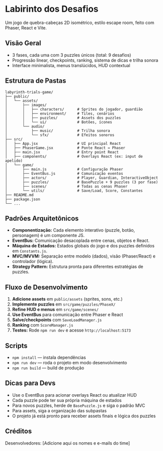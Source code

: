 # Labirinto dos Desafios

Um jogo de quebra-cabeças 2D isométrico, estilo escape room, feito com Phaser, React e Vite.

## Visão Geral
- 3 fases, cada uma com 3 puzzles únicos (total: 9 desafios)
- Progressão linear, checkpoints, ranking, sistema de dicas e trilha sonora
- Interface minimalista, menus translúcidos, HUD contextual

## Estrutura de Pastas
```
labyrinth-trials-game/
├── public/
│   └── assets/
│       ├── images/
│       │   ├── characters/      # Sprites do jogador, guardião
│       │   ├── environment/     # Tiles, cenários
│       │   ├── puzzles/         # Assets dos puzzles
│       │   └── ui/              # Botões, ícones
│       └── audio/
│           ├── music/           # Trilha sonora
│           └── sfx/             # Efeitos sonoros
├── src/
│   ├── App.jsx                  # UI principal React
│   ├── PhaserGame.jsx           # Ponte React ↔ Phaser
│   ├── main.jsx                 # Entry point React
│   ├── components/              # Overlays React (ex: input de apelido)
│   └── game/
│       ├── main.js              # Configuração Phaser
│       ├── EventBus.js          # Comunicação eventos
│       ├── actors/              # Player, Guardian, InteractiveObject
│       ├── puzzles/             # BasePuzzle + 9 puzzles (3 por fase)
│       ├── scenes/              # Todas as cenas Phaser
│       └── utils/               # Save/Load, Score, Constantes
├── README.md
├── package.json
└── ...
```

## Padrões Arquitetônicos
- **Componentização:** Cada elemento interativo (puzzle, botão, personagem) é um componente JS.
- **EventBus:** Comunicação desacoplada entre cenas, objetos e React.
- **Máquina de Estados:** Estados globais do jogo e dos puzzles definidos em `Constants.js`.
- **MVC/MVVM:** Separação entre modelo (dados), visão (Phaser/React) e controlador (lógica).
- **Strategy Pattern:** Estrutura pronta para diferentes estratégias de puzzles.

## Fluxo de Desenvolvimento
1. **Adicione assets** em `public/assets` (sprites, sons, etc.)
2. **Implemente puzzles** em `src/game/puzzles/PhaseX/`
3. **Refine HUD e menus** em `src/game/scenes/`
4. **Use EventBus** para comunicação entre Phaser e React
5. **Salve/checkpoints** com `SaveLoadManager.js`
6. **Ranking** com `ScoreManager.js`
7. **Testes:** Rode `npm run dev` e acesse `http://localhost:5173`

## Scripts
- `npm install` — instala dependências
- `npm run dev` — roda o projeto em modo desenvolvimento
- `npm run build` — build de produção

## Dicas para Devs
- Use o EventBus para acionar overlays React ou atualizar HUD
- Cada puzzle pode ter sua própria máquina de estados
- Para novos puzzles, herde de `BasePuzzle.js` e siga o padrão MVC
- Para assets, siga a organização das subpastas
- O projeto já está pronto para receber assets finais e lógica dos puzzles

## Créditos
Desenvolvedores: [Adicione aqui os nomes e e-mails do time]
